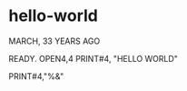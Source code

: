 # hello-world

MARCH, 33 YEARS AGO







READY.
OPEN4,4
PRINT#4, "HELLO WORLD"

























PRINT#4,"%&"
